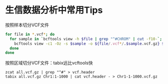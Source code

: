 # 生信数据分析中常用Tips

按照样本切分VCF文件
```sh
for file in *.vcf*; do
  for sample in `bcftools view -h $file | grep "^#CHROM" | cut -f10-`; do
    bcftools view -c1 -Oz -s $sample -o ${file/.vcf*/.$sample.vcf.gz} $file
  done
done
```
按照区域切分VCF文件：tabix远比vcftools快
```
zcat all.vcf.gz | grep "^#" > vcf.header
tabix all.vcf.gz Chr1:1-1000 | cat vcf.header - > Chr1-1-1000.vcf.gz
```
